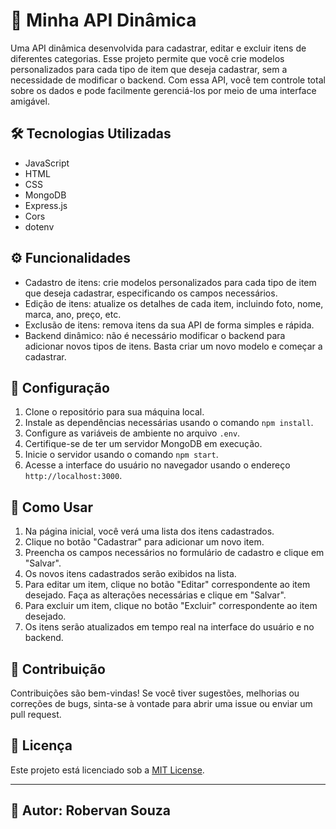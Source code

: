 
# 🚀 Minha API Dinâmica

Uma API dinâmica desenvolvida para cadastrar, editar e excluir itens de diferentes categorias. Esse projeto permite que você crie modelos personalizados para cada tipo de item que deseja cadastrar, sem a necessidade de modificar o backend. Com essa API, você tem controle total sobre os dados e pode facilmente gerenciá-los por meio de uma interface amigável.

## 🛠️ Tecnologias Utilizadas

- JavaScript
- HTML
- CSS
- MongoDB
- Express.js
- Cors
- dotenv

## ⚙️ Funcionalidades

- Cadastro de itens: crie modelos personalizados para cada tipo de item que deseja cadastrar, especificando os campos necessários.
- Edição de itens: atualize os detalhes de cada item, incluindo foto, nome, marca, ano, preço, etc.
- Exclusão de itens: remova itens da sua API de forma simples e rápida.
- Backend dinâmico: não é necessário modificar o backend para adicionar novos tipos de itens. Basta criar um novo modelo e começar a cadastrar.

## 🚀 Configuração

1. Clone o repositório para sua máquina local.
2. Instale as dependências necessárias usando o comando `npm install`.
3. Configure as variáveis de ambiente no arquivo `.env`.
4. Certifique-se de ter um servidor MongoDB em execução.
5. Inicie o servidor usando o comando `npm start`.
6. Acesse a interface do usuário no navegador usando o endereço `http://localhost:3000`.

## 📖 Como Usar

1. Na página inicial, você verá uma lista dos itens cadastrados.
2. Clique no botão "Cadastrar" para adicionar um novo item.
3. Preencha os campos necessários no formulário de cadastro e clique em "Salvar".
4. Os novos itens cadastrados serão exibidos na lista.
5. Para editar um item, clique no botão "Editar" correspondente ao item desejado. Faça as alterações necessárias e clique em "Salvar".
6. Para excluir um item, clique no botão "Excluir" correspondente ao item desejado.
7. Os itens serão atualizados em tempo real na interface do usuário e no backend.

## 👥 Contribuição

Contribuições são bem-vindas! Se você tiver sugestões, melhorias ou correções de bugs, sinta-se à vontade para abrir uma issue ou enviar um pull request.

## 📝 Licença

Este projeto está licenciado sob a [MIT License](https://opensource.org/licenses/MIT).

---

## 👤 Autor: Robervan Souza
